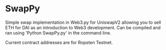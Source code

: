 # SwapPy

Simple swap implementation in Web3.py for UniswapV2 allowing you to sell ETH for DAI as an introduction to Web3 development. Can be compiled and ran using 'Python SwapPy.py' in the command line.

Current contract addresses are for Ropsten Testnet.
